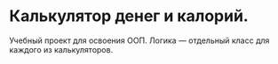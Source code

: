 # Калькулятор денег и калорий.
Учебный проект для освоения ООП.
Логика — отдельный класс для каждого из калькуляторов. 
